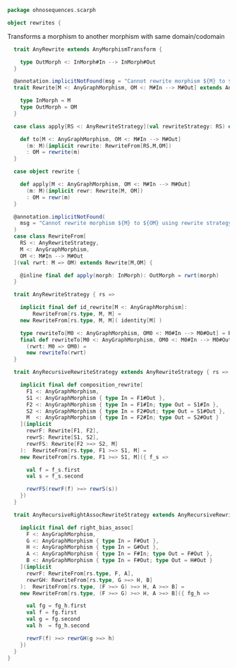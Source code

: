 
```scala
package ohnosequences.scarph

object rewrites {
```

Transforms a morphism to another morphism with same domain/codomain

```scala
  trait AnyRewrite extends AnyMorphismTransform {

    type OutMorph <: InMorph#In --> InMorph#Out
  }

  @annotation.implicitNotFound(msg = "Cannot rewrite morphism ${M} to ${OM}")
  trait Rewrite[M <: AnyGraphMorphism, OM <: M#In --> M#Out] extends AnyRewrite {

    type InMorph = M
    type OutMorph = OM
  }

  case class apply[RS <: AnyRewriteStrategy](val rewriteStrategy: RS) extends AnyVal {

    def to[M <: AnyGraphMorphism, OM <: M#In --> M#Out]
      (m: M)(implicit rewrite: RewriteFrom[RS,M,OM])
      : OM = rewrite(m)
  }

  case object rewrite {

    def apply[M <: AnyGraphMorphism, OM <: M#In --> M#Out]
      (m: M)(implicit rewr: Rewrite[M, OM])
      : OM = rewr(m)
  }

  @annotation.implicitNotFound(
    msg = "Cannot rewrite morphism ${M} to ${OM} using rewrite strategy ${RS}"
  )
  case class RewriteFrom[
    RS <: AnyRewriteStrategy,
    M <: AnyGraphMorphism,
    OM <: M#In --> M#Out
  ](val rwrt: M => OM) extends Rewrite[M,OM] {

    @inline final def apply(morph: InMorph): OutMorph = rwrt(morph)
  }

  trait AnyRewriteStrategy { rs =>

    implicit final def id_rewrite[M <: AnyGraphMorphism]:
        RewriteFrom[rs.type, M, M] =
    new RewriteFrom[rs.type, M, M]( identity[M] )

    type rewriteTo[M0 <: AnyGraphMorphism, OM0 <: M0#In --> M0#Out] = RewriteFrom[rs.type, M0, OM0]
    final def rewriteTo[M0 <: AnyGraphMorphism, OM0 <: M0#In --> M0#Out]
      (rwrt: M0 => OM0) =
      new rewriteTo(rwrt)
  }

  trait AnyRecursiveRewriteStrategy extends AnyRewriteStrategy { rs =>

    implicit final def composition_rewrite[
      F1 <: AnyGraphMorphism,
      S1 <: AnyGraphMorphism { type In = F1#Out },
      F2 <: AnyGraphMorphism { type In = F1#In; type Out = S1#In },
      S2 <: AnyGraphMorphism { type In = F2#Out; type Out = S1#Out },
      M  <: AnyGraphMorphism { type In = F2#In; type Out = S2#Out }
    ](implicit
      rewrF: Rewrite[F1, F2],
      rewrS: Rewrite[S1, S2],
      rewrFS: Rewrite[F2 >=> S2, M]
    ):  RewriteFrom[rs.type, F1 >=> S1, M] =
    new RewriteFrom[rs.type, F1 >=> S1, M]({ f_s =>

      val f = f_s.first
      val s = f_s.second

      rewrFS(rewrF(f) >=> rewrS(s))
    })
  }

  trait AnyRecursiveRightAssocRewriteStrategy extends AnyRecursiveRewriteStrategy { rs =>

    implicit final def right_bias_assoc[
      F <: AnyGraphMorphism,
      G <: AnyGraphMorphism { type In = F#Out },
      H <: AnyGraphMorphism { type In = G#Out },
      A <: AnyGraphMorphism { type In = F#In; type Out = F#Out },
      B <: AnyGraphMorphism { type In = F#Out; type Out = H#Out }
    ](implicit
      rewrF: RewriteFrom[rs.type, F, A],
      rewrGH: RewriteFrom[rs.type, G >=> H, B]
    ):  RewriteFrom[rs.type, (F >=> G) >=> H, A >=> B] =
    new RewriteFrom[rs.type, (F >=> G) >=> H, A >=> B]({ fg_h =>

      val fg = fg_h.first
      val f = fg.first
      val g = fg.second
      val h  = fg_h.second

      rewrF(f) >=> rewrGH(g >=> h)
    })
  }
}

```




[test/scala/ohnosequences/scarph/asserts.scala]: ../../../../test/scala/ohnosequences/scarph/asserts.scala.md
[test/scala/ohnosequences/scarph/TwitterQueries.scala]: ../../../../test/scala/ohnosequences/scarph/TwitterQueries.scala.md
[test/scala/ohnosequences/scarph/impl/dummyTest.scala]: ../../../../test/scala/ohnosequences/scarph/impl/dummyTest.scala.md
[test/scala/ohnosequences/scarph/impl/dummy.scala]: ../../../../test/scala/ohnosequences/scarph/impl/dummy.scala.md
[test/scala/ohnosequences/scarph/impl/writes.scala]: ../../../../test/scala/ohnosequences/scarph/impl/writes.scala.md
[test/scala/ohnosequences/scarph/TwitterSchema.scala]: ../../../../test/scala/ohnosequences/scarph/TwitterSchema.scala.md
[test/scala/ohnosequences/scarph/implicitSearch.scala]: ../../../../test/scala/ohnosequences/scarph/implicitSearch.scala.md
[test/scala/ohnosequences/scarph/SchemaCreation.scala]: ../../../../test/scala/ohnosequences/scarph/SchemaCreation.scala.md
[main/scala/ohnosequences/scarph/arities.scala]: arities.scala.md
[main/scala/ohnosequences/scarph/schemas.scala]: schemas.scala.md
[main/scala/ohnosequences/scarph/predicates.scala]: predicates.scala.md
[main/scala/ohnosequences/scarph/package.scala]: package.scala.md
[main/scala/ohnosequences/scarph/objects.scala]: objects.scala.md
[main/scala/ohnosequences/scarph/impl/distributivity.scala]: impl/distributivity.scala.md
[main/scala/ohnosequences/scarph/impl/tensors.scala]: impl/tensors.scala.md
[main/scala/ohnosequences/scarph/impl/evals.scala]: impl/evals.scala.md
[main/scala/ohnosequences/scarph/impl/category.scala]: impl/category.scala.md
[main/scala/ohnosequences/scarph/impl/biproducts.scala]: impl/biproducts.scala.md
[main/scala/ohnosequences/scarph/impl/relations.scala]: impl/relations.scala.md
[main/scala/ohnosequences/scarph/syntax/package.scala]: syntax/package.scala.md
[main/scala/ohnosequences/scarph/syntax/objects.scala]: syntax/objects.scala.md
[main/scala/ohnosequences/scarph/syntax/morphisms.scala]: syntax/morphisms.scala.md
[main/scala/ohnosequences/scarph/syntax/writes.scala]: syntax/writes.scala.md
[main/scala/ohnosequences/scarph/morphisms.scala]: morphisms.scala.md
[main/scala/ohnosequences/scarph/tensor.scala]: tensor.scala.md
[main/scala/ohnosequences/scarph/axioms.scala]: axioms.scala.md
[main/scala/ohnosequences/scarph/isomorphisms.scala]: isomorphisms.scala.md
[main/scala/ohnosequences/scarph/writes.scala]: writes.scala.md
[main/scala/ohnosequences/scarph/rewrites.scala]: rewrites.scala.md
[main/scala/ohnosequences/scarph/biproduct.scala]: biproduct.scala.md